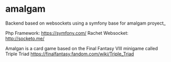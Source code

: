 # amalgam
Backend based on websockets using a symfony base for amalgam proyect_

Php Framework: https://symfony.com/
Rachet Websocket: http://socketo.me/


Amalgan is a card game based on the Final Fantasy VIII minigame called Triple Triad 
https://finalfantasy.fandom.com/wiki/Triple_Triad
